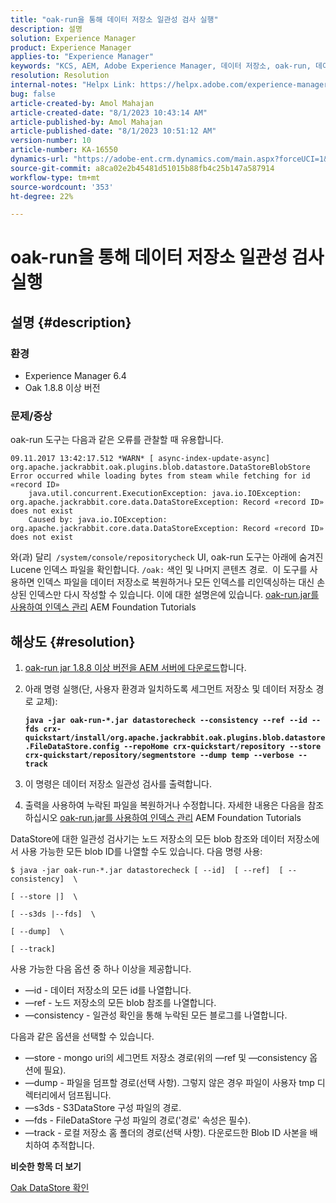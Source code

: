 ```yaml
---
title: "oak-run을 통해 데이터 저장소 일관성 검사 실행"
description: 설명
solution: Experience Manager
product: Experience Manager
applies-to: "Experience Manager"
keywords: "KCS, AEM, Adobe Experience Manager, 데이터 저장소, oak-run, 데이터 저장소 일관성 검사"
resolution: Resolution
internal-notes: "Helpx Link: https://helpx.adobe.com/experience-manager/kb/How-to-run-a-datastore-consistency-check-via-oak-run-AEM.html"
bug: false
article-created-by: Amol Mahajan
article-created-date: "8/1/2023 10:43:14 AM"
article-published-by: Amol Mahajan
article-published-date: "8/1/2023 10:51:12 AM"
version-number: 10
article-number: KA-16550
dynamics-url: "https://adobe-ent.crm.dynamics.com/main.aspx?forceUCI=1&pagetype=entityrecord&etn=knowledgearticle&id=6e4c3936-5830-ee11-bdf3-6045bd006c82"
source-git-commit: a8ca02e2b45481d51015b88fb4c25b147a587914
workflow-type: tm+mt
source-wordcount: '353'
ht-degree: 22%

---
```


# oak-run을 통해 데이터 저장소 일관성 검사 실행

## 설명 {#description}


### <b>환경</b>

- Experience Manager 6.4
- Oak 1.8.8 이상 버전




### <b>문제/증상</b>

oak-run 도구는 다음과 같은 오류를 관찰할 때 유용합니다.


```
09.11.2017 13:42:17.512 *WARN* [ async-index-update-async]  org.apache.jackrabbit.oak.plugins.blob.datastore.DataStoreBlobStore Error occurred while loading bytes from steam while fetching for id «record ID»
    java.util.concurrent.ExecutionException: java.io.IOException: org.apache.jackrabbit.core.data.DataStoreException: Record «record ID» does not exist
    Caused by: java.io.IOException: org.apache.jackrabbit.core.data.DataStoreException: Record «record ID» does not exist
```




와(과) 달리` /system/console/repositorycheck` UI, oak-run 도구는 아래에 숨겨진 Lucene 인덱스 파일을 확인합니다. `/oak:` 색인 및 나머지 콘텐츠 경로.  이 도구를 사용하면 인덱스 파일을 데이터 저장소로 복원하거나 모든 인덱스를 리인덱싱하는 대신 손상된 인덱스만 다시 작성할 수 있습니다. 이에 대한 설명은에 있습니다. [oak-run.jar를 사용하여 인덱스 관리](https://experienceleague.adobe.com/docs/experience-manager-learn/foundation/administration/use-oak-run-jar-to-manage-indexes.html?lang=en) AEM Foundation Tutorials


## 해상도 {#resolution}


1. [oak-run jar 1.8.8 이상 버전을 AEM 서버에 다운로드](https://repo1.maven.org/maven2/org/apache/jackrabbit/oak-run/)합니다.
2. 아래 명령 실행(단, 사용자 환경과 일치하도록 세그먼트 저장소 및 데이터 저장소 경로 교체):

   <b>`java -jar oak-run-*.jar datastorecheck --consistency --ref --id --fds crx-quickstart/install/org.apache.jackrabbit.oak.plugins.blob.datastore.FileDataStore.config --repoHome crx-quickstart/repository --store crx-quickstart/repository/segmentstore --dump temp --verbose --track`</b>


3. 이 명령은 데이터 저장소 일관성 검사를 출력합니다.
4. 출력을 사용하여 누락된 파일을 복원하거나 수정합니다. 자세한 내용은 다음을 참조하십시오 [oak-run.jar를 사용하여 인덱스 관리](https://experienceleague.adobe.com/docs/experience-manager-learn/foundation/administration/use-oak-run-jar-to-manage-indexes.html?lang=en) AEM Foundation Tutorials


DataStore에 대한 일관성 검사기는 노드 저장소의 모든 blob 참조와 데이터 저장소에서 사용 가능한 모든 blob ID를 나열할 수도 있습니다. 다음 명령 사용:

`$ java -jar oak-run-*.jar datastorecheck [ --id]  [ --ref]  [ --consistency]  \`

`[ --store |]  \`

`[ --s3ds |--fds]  \`

`[ --dump]  \`

`[ --track]`

사용 가능한 다음 옵션 중 하나 이상을 제공합니다.

- —id - 데이터 저장소의 모든 id를 나열합니다.
- —ref - 노드 저장소의 모든 blob 참조를 나열합니다.
- —consistency - 일관성 확인을 통해 누락된 모든 블로그를 나열합니다.


다음과 같은 옵션을 선택할 수 있습니다.

- —store - mongo uri의 세그먼트 저장소 경로(위의 —ref 및 —consistency 옵션에 필요).
- —dump - 파일을 덤프할 경로(선택 사항). 그렇지 않은 경우 파일이 사용자 tmp 디렉터리에서 덤프됩니다.
- —s3ds - S3DataStore 구성 파일의 경로.
- —fds - FileDataStore 구성 파일의 경로(&#39;경로&#39; 속성은 필수).
- —track - 로컬 저장소 홈 폴더의 경로(선택 사항). 다운로드한 Blob ID 사본을 배치하여 추적합니다.


<b>비슷한 항목 더 보기</b>

[Oak DataStore 확인](https://github.com/apache/jackrabbit-oak/tree/1.8/oak-run#oak-datastore-check)
